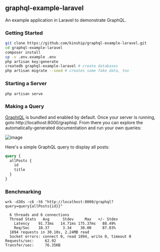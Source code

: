 ## graphql-example-laravel

An example application in Laravel to demonstrate GraphQL.

### Getting Started

```sh
git clone https://github.com/kinship/graphql-example-laravel.git
cd graphql-example-laravel
composer install
cp -v .env.example .env
php artisan key:generate
createdb graphql-example-laravel # create databases
php artisan migrate --seed # creates some fake data, too
```

### Starting a Server

```sh
php artisan serve
```

### Making a Query

[GraphiQL](https://github.com/graphql/graphiql) is bundled and enabled by default. Once your server is running, goto http://localhost:8000/graphiql. From there you can explore the automatically-generated documentation and run your own queries:

![image](https://user-images.githubusercontent.com/100/45127931-ffaba200-b148-11e8-838e-5b7cd90cae2d.png)

Here's a simple GraphQL query to display all posts:

```graphql
query {
  allPosts {
    id
    title
  }
}
```

### Benchmarking

```
wrk -d30s -c6 -t6 "http://localhost:8000/graphql?query=query{allPosts{id}}"

  6 threads and 6 connections
  Thread Stats   Avg      Stdev     Max   +/- Stdev
    Latency    91.73ms   14.71ms 175.37ms   88.49%
    Req/Sec    10.37      3.34    30.00     87.03%
  1894 requests in 30.10s, 2.24MB read
  Socket errors: connect 0, read 1894, write 0, timeout 0
Requests/sec:     62.92
Transfer/sec:     76.35KB
```
